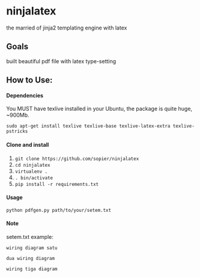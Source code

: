 ninjalatex
==========

the married of jinja2 templating engine with latex

Goals
-----

built beautiful pdf file with latex type-setting

How to Use:
-----------

#### Dependencies

You MUST have texlive installed in your Ubuntu, the package is quite
huge, ~900Mb.

``sudo apt-get install texlive texlive-base texlive-latex-extra
texlive-pstricks``

#### Clone and install

1. ``git clone https://github.com/sopier/ninjalatex``
2. ``cd ninjalatex``
3. ``virtualenv .``
4. ``. bin/activate``
5. ``pip install -r requirements.txt``

#### Usage

``python pdfgen.py path/to/your/setem.txt``

#### Note

setem.txt example:

``wiring diagram satu``

``dua wiring diagram``

``wiring tiga diagram``
